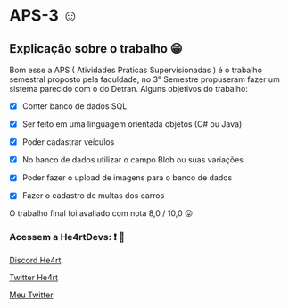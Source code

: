 # APS-3 :relaxed:

## Explicação sobre o trabalho :grin:

Bom esse a APS ( Atividades Práticas Supervisionadas ) é o trabalho semestral proposto pela faculdade, no 3° Semestre propuseram fazer um sistema parecido com o do Detran. Alguns objetivos do trabalho:

- [x] Conter banco de dados SQL

- [x] Ser feito em uma linguagem orientada objetos (C# ou Java)

- [x] Poder cadastrar veículos

- [x] No banco de dados utilizar o campo Blob ou suas variações

- [x] Poder fazer o upload de imagens para o banco de dados

- [x] Fazer o cadastro de multas dos carros

O trabalho final foi avaliado com nota 8,0 / 10,0 :stuck_out_tongue:

### Acessem a He4rtDevs: :exclamation: :purple_heart:

[Discord He4rt](https://discord.io/He4rt)

[Twitter He4rt](https://twitter.com/He4rtDevs)

[Meu Twitter](https://twitter.com/m7Aei_He4rt)
